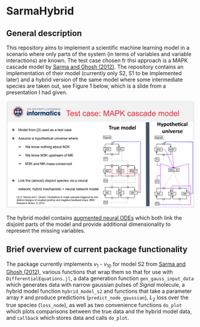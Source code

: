 # SarmaHybrid

## General description
This repository aims to implement a scientific machine learning model in a scenario where only parts of the system (in terms of variables and variable interactions) are known. The test case chosen fr thsi approach is a MAPK cascade model by [Sarma and Ghosh (2012)](http://www.biomedcentral.com/1756-0500/5/287). The repository contains an implementation of their model (currently only S2, S1 to be implemented later) and a hybrid version of the same model where some intermediate species are taken out, see Figure 1 below, which is a slide from a presentation I had given. 

![Figure 1, true and hybrid model structures.](model_comparison.PNG?raw=true "blabla")

The hybrid model contains [augmented neural ODEs](https://dl.acm.org/doi/10.5555/3454287.3454569) which both link the disjoint parts of the model and provide additional dimensionality to represent the missing variables.


## Brief overview of current package functionality

The package currently implements $v_1$ - $v_{10}$ for model S2 from [Sarma and Ghosh (2012)](http://www.biomedcentral.com/1756-0500/5/287), various functions that wrap them so that for use with `DifferentialEquations.jl`, a data generation function `gen_gauss_input_data` which generates data with narrow gaussian pulses of $Signal$ molecule, a hybrid model function `hybrid_model_s2` and functions that take a parameter array `P` and produce predictions (`predict_node_gaussian`), $L_2$ loss over the true species (`loss_node`), as well as two convenience functions `do_plot` which plots comparisons between the true data and the hybrid model data, and `callback` which stores data and calls `do_plot`. 